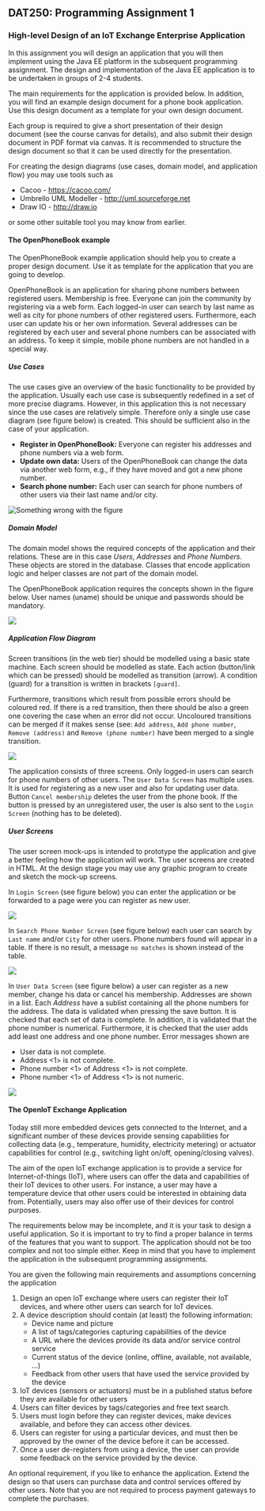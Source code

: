 ## DAT250: Programming Assignment 1

### High-level Design of an IoT Exchange Enterprise Application

In this assignment you will design an application that you will then implement using the Java EE platform in the subsequent programming assignment. The design and implementation of the Java EE application is to be undertaken in groups of 2-4 students.

The main requirements for the application is provided below. In addition, you will find an example design document for a phone book application.  Use this design document as a template for your own design document.

Each group is required to give a short presentation of their design document (see the course canvas for details), and also submit their design document in PDF format via canvas. It is recommended to structure the design document so that it can be used directly for the presentation.

For creating the design diagrams (use cases, domain model, and application flow) you may use tools such as

* Cacoo - https://cacoo.com/
* Umbrello UML Modeller - http://uml.sourceforge.net
* Draw IO - http://draw.io

or some other suitable tool you may know from earlier.

#### The OpenPhoneBook example

The OpenPhoneBook example application should help you to create a proper design document. Use it as template for the application that you are going to develop.

OpenPhoneBook is an application for sharing phone numbers between registered users. Membership is free. Everyone can join the community by registering via a web form. Each logged-in user can search by last name as well as city for phone numbers of other registered users. Furthermore, each user can update his or her own information. Several addresses can be registered by each user and several phone numbers can be associated with an address. To keep it simple, mobile phone numbers are not handled in a special way.

##### Use Cases

The use cases give an overview of the basic functionality to be provided by the application. Usually each use case is subsequently redefined in a set of more precise diagrams. However, in this application this is not necessary since the use cases are relatively simple. Therefore only a single use case diagram (see figure below) is created. This should be sufficient also in the case of your application.

* **Register in OpenPhoneBook:** Everyone can register his addresses and phone numbers via a web form.
* **Update own data:** Users of the OpenPhoneBook can change the data via another web form, e.g., if they have moved and got a new phone number.
* **Search phone number:** Each user can search for phone numbers of other users via their last name and/or city.

![Something wrong with the figure](assets/usecases.png)

##### Domain Model

The domain model shows the required concepts of the application and their relations. These are in this case *Users*, *Addresses* and *Phone Numbers*. These objects are stored in the database. Classes that encode application logic and helper classes are not part of the domain model.

The OpenPhoneBook application requires the concepts shown in the figure below. User names (uname) should be unique and passwords should be mandatory.

![](assets/domainmodel.png)

##### Application Flow Diagram

Screen transitions (in the web tier) should be modelled using a basic state machine. Each screen should be modelled as state. Each action (button/link which can be pressed) should be modelled as transition (arrow). A condition (guard) for a transition is written in brackets `[guard]`.

Furthermore, transitions which result from possible errors should be coloured red. If there is a red transition, then there should be also a green one covering the case when an error did not occur. Uncoloured transitions can be merged if it makes sense (see: `Add address`, `Add phone number`, `Remove (address)` and `Remove (phone number)` have been merged to a single transition.

![](assets/applicationflow.png)

The application consists of three screens. Only logged-in users can search for phone numbers of other users. The `User Data Screen` has multiple uses. It is used for registering as a new user and also for updating user data. Button  `Cancel membership` deletes the user from the phone book. If the button is pressed by an unregistered user, the user is also sent to the `Login Screen` (nothing has to be deleted).

##### User Screens

The user screen mock-ups is intended to prototype the application and give a better feeling how the application will work. The user screens are created in HTML. At the design stage you may use any graphic program to create and sketch the mock-up screens.

In `Login Screen` (see figure below) you can enter the application or be forwarded to a page were you can register as new user.

![](assets/OpenPhoneBook_S1.png)

In `Search Phone Number Screen` (see figure below) each user can search by `Last name` and/or `City` for other users. Phone numbers found will appear in a table. If there is no result, a message `no matches` is shown instead of the table.

![](assets/OpenPhoneBook_S2.png)

In `User Data Screen` (see figure below) a user can register as a new member, change his data or cancel his membership. Addresses are shown in a list. Each *Address* have a sublist containing all the phone numbers for the address. The data is validated when pressing the save button. It is checked that each set of data is complete. In addition, it is validated that the phone number is numerical. Furthermore, it is checked that the user adds add least one address and one phone number. Error messages shown are

* User data is not complete.
* Address <1> is not complete.
* Phone number <1> of Address <1> is not complete.
* Phone number <1> of Address <1> is not numeric.

![](assets/OpenPhoneBook_S3.png)

#### The OpenIoT Exchange Application

Today still more embedded devices gets connected to the Internet, and a significant number of these devices provide sensing capabilities for collecting data (e.g., temperature, humidity, electricity metering) or actuator capabilities for control (e.g., switching light on/off, opening/closing valves).

The aim of the open IoT exchange application is to provide a service for Internet-of-things (IoT), where users can offer the data and capabilities of their IoT devices to other users. For instance, a user may have a temperature device that other users could be interested in obtaining data from. Potentially, users may also offer use of their devices for control purposes.

The requirements below may be incomplete, and it is your task to design a useful application. So it is important to try to find a proper balance in terms of the features that you want to support. The application should not be too complex and not too simple either. Keep in mind that you have to implement the application in the subsequent programming assignments.

You are given the following main requirements and assumptions concerning the application

1. Design an open IoT exchange where users can register their IoT devices, and where other users can search for IoT devices.
2. A device description should contain (at least) the following information:
    * Device name and picture
    * A list of tags/categories capturing capabilities of the device
    * A URL where the devices provide its data and/or service control service
    * Current status of the device (online, offline, available, not available, ...)
    * Feedback from other users that have used the service provided by the device
3. IoT devices (sensors or actuators) must be in a published status before they are available for other users
4. Users can filter devices by tags/categories and free text search.
5. Users must login before they can register devices, make devices available, and before they can access other devices.
6. Users can register for using a particular devices, and must then be approved by the owner of the device before it can be accessed.
7. Once a user de-registers from using a device, the user can provide some feedback on the service provided by the device.

An optional requirement, if you like to enhance the application. Extend the design so that users can purchase data and control services offered by other users. Note that you are not required to process payment gateways to complete the purchases.
